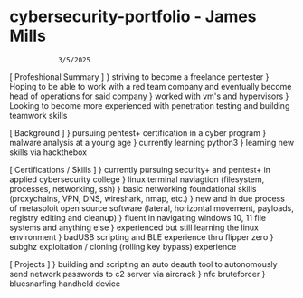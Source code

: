 # cybersecurity-portfolio - James Mills 
                3/5/2025

[ Profeshional Summary ]
 } striving to become a freelance pentester
 } Hoping to be able to work with a red team company and eventually become head of operations for said company 
 } worked with vm's and hypervisors
 } Looking to become more experienced with penetration testing and building teamwork skills





[ Background ]
} pursuing pentest+ certification in a cyber program 
} malware analysis at a young age
} currently learning python3
} learning new skills via hackthebox





[ Certifications / Skills ]
} currently pursuing security+ and pentest+ in applied cybersecurity college
} linux terminal naviagtion (filesystem, processes, networking, ssh)
} basic networking foundational skills (proxychains, VPN, DNS, wireshark, nmap, etc.)
} new and in due process of metasploit open source software (lateral, horizontal movement, payloads, registry editing and cleanup)
} fluent in navigating windows 10, 11 file systems and anything else
} experienced but still learning the linux environment
} badUSB scripting and BLE experience thru flipper zero
} subghz exploitation / cloning (rolling key bypass) experience 





[ Projects ]
} building and scripting an auto deauth tool to autonomously send network passwords to c2 server via aircrack 
} nfc bruteforcer
} bluesnarfing handheld device




